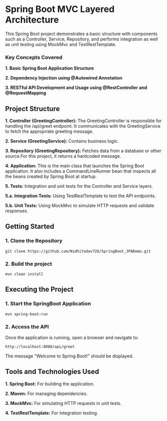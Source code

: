 # Spring Boot MVC Layered Architecture

This Spring Boot project demonstrates a basic structure with components such as a Controller, Service, Repository, and performs integration as well as unit testing using MockMvc and TestRestTemplate.

### Key Concepts Covered

**1. Basic Spring Boot Application Structure**

**2. Dependency Injection using @Autowired Annotation**

**3. RESTful API Development and Usage using @RestController and @RequestMapping**

## Project Structure

**1. Controller (GreetingController):**  The GreetingController is responsible for handling the /api/greet endpoint. It communicates with the GreetingService to fetch the appropriate greeting message.

**2. Service (GreetingService):** Contains business logic.

**3. Repository (GreetingRepository):** Fetches data from a database or other source.For this project, it returns a hardcoded message.

**4. Application:** This is the main class that launches the Spring Boot application. It also includes a CommandLineRunner bean that inspects all the beans created by Spring Boot at startup.

**5. Tests:** Integration and unit tests for the Controller and Service layers.

**5.a. Integration Tests:** Using TestRestTemplate to test the API endpoints.

**5.b. Unit Tests:** Using MockMvc to simulate HTTP requests and validate responses.

## Getting Started

### 1. Clone the Repository

```
git clone https://github.com/NidhiYadav726/SpringBoot_JPADemo.git
```

### 2. Build the project

```
mvn clean install
```

## Executing the Project

### 1. Start the SpringBoot Application

```
mvn spring-boot:run
```
### 2. Access the API
Once the application is running, open a browser and navigate to:

```
http://localhost:8080/api/greet
```
The message "Welcome to Spring Boot!" should be displayed.

## Tools and Technologies Used

**1. Spring Boot:** For building the application.

**2. Maven:** For managing dependencies.

**3. MockMvc:** For simulating HTTP requests in unit tests.

**4. TestRestTemplate:** For integration testing.
